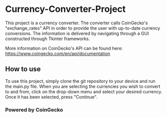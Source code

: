 # Currency-Converter-Project 
This project is a currency converter. The converter calls CoinGecko's "exchange_rates" API in order to provide the user with up-to-date currency 
conversions. The information is delivered by navigating through a GUI constructed through Tkinter frameworks. 

More information on CoinGecko's API can be found here: https://www.coingecko.com/en/api/documentation 

## How to use 
To use this project, simply clone the git repository to your device and run the main.py file. When you are selecting the currencies you wish to convert to and 
from, click on the drop-down menu and select your desired currency. Once it has been selected, press "Continue". 

### Powered by CoinGecko
